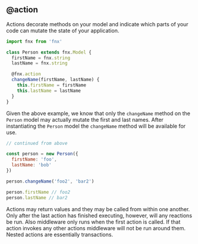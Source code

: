 ## @action

Actions decorate methods on your model and indicate which parts of your code can mutate the state of
your application.

```javascript
import fnx from 'fnx'

class Person extends fnx.Model {
  firstName = fnx.string
  lastName = fnx.string

  @fnx.action
  changeName(firstName, lastName) {
    this.firstName = firstName
    this.lastName = lastName
  }
}
```

Given the above example, we know that only the `changeName` method on the `Person` model may actually
mutate the first and last names. After instantiating the `Person` model the `changeName` method will
be available for use.

```javascript
// continued from above

const person = new Person({
  firstName: 'foo',
  lastName: 'bob'
})

person.changeName('foo2', 'bar2')

person.firstName // foo2
person.lastName // bar2
```

Actions may return values and they may be called from within one another. Only after the last action
has finished executing, however, will any reactions be run. Also middleware only runs when the first
action is called. If that action invokes any other actions middleware will not be run around them.
Nested actions are essentially transactions.
